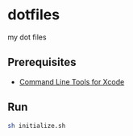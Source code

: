# dotfiles

my dot files

## Prerequisites
- [Command Line Tools for Xcode](https://developer.apple.com/download/more/)

## Run

```bash
sh initialize.sh
```
